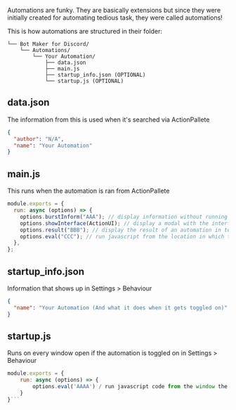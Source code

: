 Automations are funky. They are basically extensions but since they were initially created for automating tedious task, they were called automations!

This is how automations are structured in their folder:

```
└── Bot Maker for Discord/
    └── Automations/
        └── Your Automation/
            ├── data.json
            ├── main.js
            ├── startup_info.json (OPTIONAL)
            └── startup.js (OPTIONAL)
```

## data.json

The information from this is used when it's searched via ActionPallete

```json
{
  "author": "N/A",
  "name": "Your Automation"
}
```

## main.js

This runs when the automation is ran from ActionPallete

```js
module.exports = {
  run: async (options) => {
    options.burstInform("AAA"); // display information without running an animation on the popup
    options.showInterface(ActionUI); // display a modal with the interface of an action
    options.result("BBB"); // display the result of an automation in text form
    options.eval("CCC"); // run javascript from the location in which the automation is ran
  },
};
```

## startup_info.json

Information that shows up in Settings > Behaviour

```json
{
  "name": "Your Automation (And what it does when it gets toggled on)"
}
```

## startup.js

Runs on every window open if the automation is toggled on in Settings > Behaviour

````js
module.exports = {
    run: async (options) => {
        options.eval('AAAA') / run javascript code from the window the user is currently on
    }
}```
````
